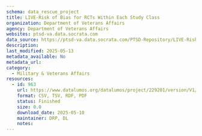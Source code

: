 ```yaml
---
schema: data_rescue_project 
title: LIVE-Risk of Bias for RCTs Within Each Study Class
organization: Department of Veterans Affairs
agency: Department of Veterans Affairs
websites: ptsd-va.data.socrata.com
data_source: https://ptsd-va.data.socrata.com/PTSD-Repository/LIVE-Risk-of-Bias-for-RCTs-Within-Each-Study-Class/ucue-ka84
description: 
last_modified: 2025-05-13
metadata_available: No
metadata_url: 
category:
  - Military & Veterans Affairs 
resources:
  - id: 963
    url: https://www.datalumos.org/datalumos/project/229201/version/V1/view
    format: CSV, TSV, RDF, PDF
    status: Finished
    size: 0.0
    download_date: 2025-05-10
    maintainer: DRP, DL
    notes: 
---
```

